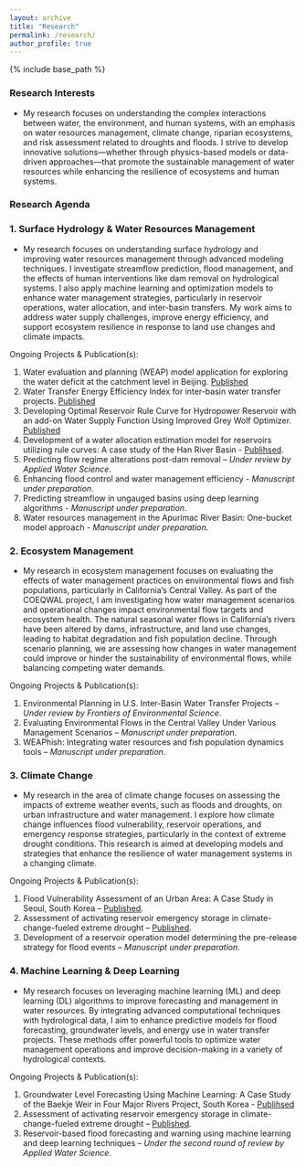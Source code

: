 ```yaml
---
layout: archive
title: "Research"
permalink: /research/
author_profile: true
---
```


{% include base_path %}

### Research Interests
* My research focuses on understanding the complex interactions between water, the environment, and human systems, with an emphasis on water resources management, climate change, riparian ecosystems, and risk assessment related to droughts and floods. I strive to develop innovative solutions—whether through physics-based models or data-driven approaches—that promote the sustainable management of water resources while enhancing the resilience of ecosystems and human systems.

### Research Agenda

### **1.	Surface Hydrology & Water Resources Management** 
* My research focuses on understanding surface hydrology and improving water resources management through advanced modeling techniques. I investigate streamflow prediction, flood management, and the effects of human interventions like dam removal on hydrological systems. I also apply machine learning and optimization models to enhance water management strategies, particularly in reservoir operations, water allocation, and inter-basin transfers. My work aims to address water supply challenges, improve energy efficiency, and support ecosystem resilience in response to land use changes and climate impacts.

Ongoing Projects & Publication(s):
1.	Water evaluation and planning (WEAP) model application for exploring the water deficit at the catchment level in Beijing. [Published](https://doi.org/10.5004/dwt.2018.22332)
2.	Water Transfer Energy Efficiency Index for inter-basin water transfer projects. [Published](https://onlinelibrary.wiley.com/doi/10.1111/wej.12929)
3.	Developing Optimal Reservoir Rule Curve for Hydropower Reservoir with an add-on Water Supply Function Using Improved Grey Wolf Optimizer. [Published](https://doi.org/10.1007/s11269-023-03478-0)
4.	Development of a water allocation estimation model for reservoirs utilizing rule curves: A case study of the Han River Basin - [Publihsed](https://doi.org/10.3390/w15203555).
5.	Predicting flow regime alterations post-dam removal – _Under review by Applied Water Science_.
6.	Enhancing flood control and water management efficiency - _Manuscript under preparation_.
7.	Predicting streamflow in ungauged basins using deep learning algorithms - _Manuscript under preparation_.
8.	Water resources management in the Apurímac River Basin: One-bucket model approach - _Manuscript under preparation_.

### **2.	Ecosystem Management**
* My research in ecosystem management focuses on evaluating the effects of water management practices on environmental flows and fish populations, particularly in California’s Central Valley. As part of the COEQWAL project, I am investigating how water management scenarios and operational changes impact environmental flow targets and ecosystem health. The natural seasonal water flows in California’s rivers have been altered by dams, infrastructure, and land use changes, leading to habitat degradation and fish population decline. Through scenario planning, we are assessing how changes in water management could improve or hinder the sustainability of environmental flows, while balancing competing water demands.

Ongoing Projects & Publication(s):
1.	Environmental Planning in U.S. Inter-Basin Water Transfer Projects – _Under review by Frontiers of Environmental Science_.
2.	Evaluating Environmental Flows in the Central Valley Under Various Management Scenarios – _Manuscript under preparation_.
3.	WEAPhish: Integrating water resources and fish population dynamics tools – _Manuscript under preparation_.

### **3.	Climate Change**
* My research in the area of climate change focuses on assessing the impacts of extreme weather events, such as floods and droughts, on urban infrastructure and water management. I explore how climate change influences flood vulnerability, reservoir operations, and emergency response strategies, particularly in the context of extreme drought conditions. This research is aimed at developing models and strategies that enhance the resilience of water management systems in a changing climate.

Ongoing Projects & Publication(s):
1.	Flood Vulnerability Assessment of an Urban Area: A Case Study in Seoul, South Korea – [Published](https://doi.org/10.3390/w15111979).
2.	Assessment of activating reservoir emergency storage in climate-change-fueled extreme drought – [Published](https://doi.org/10.3390/w14203242).
3.	Development of a reservoir operation model determining the pre-release strategy for flood events – _Manuscript under preparation_.

### **4.	Machine Learning & Deep Learning**
* My research focuses on leveraging machine learning (ML) and deep learning (DL) algorithms to improve forecasting and management in water resources. By integrating advanced computational techniques with hydrological data, I aim to enhance predictive models for flood forecasting, groundwater levels, and energy use in water transfer projects. These methods offer powerful tools to optimize water management operations and improve decision-making in a variety of hydrological contexts.

Ongoing Projects & Publication(s):
1.	Groundwater Level Forecasting Using Machine Learning: A Case Study of the Baekje Weir in Four Major Rivers Project, South Korea - [Publihsed](https://doi.org/10.1029/2022WR032779)
2.	Assessment of activating reservoir emergency storage in climate-change-fueled extreme drought – [Published](https://doi.org/10.3390/w14203242).
3.	Reservoir-based flood forecasting and warning using machine learning and deep learning techniques – _Under the second round of review by Applied Water Science_.
